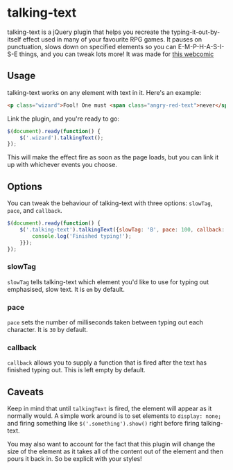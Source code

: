 # talking-text

talking-text is a jQuery plugin that helps you recreate the typing-it-out-by-itself effect used in many of your favourite RPG games. It pauses on punctuation, slows down on specified elements so you can E-M-P-H-A-S-I-S-E things, and you can tweak lots more! It was made for [this webcomic](http://gwil.co/peaches/tales/2.html)

## Usage

talking-text works on any element with text in it. Here's an example:

```html
<p class="wizard">Fool! One must <span class="angry-red-text">never</span> even think of the <em>Forest of Impenetrable Sadness</em>!</p>  
```

Link the plugin, and you're ready to go:

```javascript
$(document).ready(function() {
	$('.wizard').talkingText();
});
```

This will make the effect fire as soon as the page loads, but you can link it up with whichever events you choose.

## Options

You can tweak the behaviour of talking-text with three options: `slowTag`, `pace`, and `callback`.

```javascript
$(document).ready(function() {
	$('.talking-text').talkingText({slowTag: 'B', pace: 100, callback: function() {
		console.log('Finished typing!');
	}});
});
```

### slowTag

`slowTag` tells talking-text which element you'd like to use for typing out emphasised, slow text. It is `em` by default.


### pace

`pace` sets the number of milliseconds taken between typing out each character. It is `30` by default.

### callback

`callback` allows you to supply a function that is fired after the text has finished typing out. This is left empty by default.

## Caveats

Keep in mind that until `talkingText` is fired, the element will appear as it normally would. A simple work around is to set elements to `display: none;` and firing something like `$('.something').show()` right before firing talking-text.

You may also want to account for the fact that this plugin will change the size of the element as it takes all of the content out of the element and then pours it back in. So be explicit with your styles!
